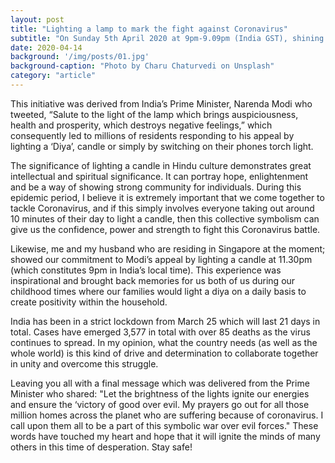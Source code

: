 ```yaml
---
layout: post
title: "Lighting a lamp to mark the fight against Coronavirus"
subtitle: "On Sunday 5th April 2020 at 9pm-9.09pm (India GST), shining candles twinkled across many parts of the world to signify unity and prosperity in marking the fight against Coronavirus. "
date: 2020-04-14
background: '/img/posts/01.jpg'
background-caption: "Photo by Charu Chaturvedi on Unsplash"
category: "article"
---
```


This initiative was derived from India’s Prime Minister, Narenda Modi who tweeted, “Salute to the light of the lamp which brings auspiciousness, health and prosperity, which destroys negative feelings,” which consequently led to millions of residents responding to his appeal by lighting a ‘Diya’, candle or simply by switching on their phones torch light. 

The significance of lighting a candle in Hindu culture demonstrates great intellectual and spiritual significance. It can portray hope, enlightenment and be a way of showing strong community for individuals. During this epidemic period, I believe it is extremely important that we come together to tackle Coronavirus, and if this simply involves everyone taking out around 10 minutes of their day to light a candle, then this collective symbolism can give us the confidence, power and strength to fight this Coronavirus battle. 

Likewise, me and my husband who are residing in Singapore at the moment; showed our commitment to Modi’s appeal by lighting a candle at 11.30pm (which constitutes 9pm in India’s local time). This experience was inspirational and brought back memories for us both of us during our childhood times where our families would light a diya on a daily basis to create positivity within the household. 

India has been in a strict lockdown from March 25 which will last 21 days in total. Cases have emerged 3,577 in total with over 85 deaths as the virus continues to spread. In my opinion, what the country needs (as well as the whole world) is this kind of drive and determination to collaborate together in unity and overcome this struggle. 
                          
Leaving you all with a final message which was delivered from the Prime Minister who shared: 
"Let the brightness of the lights ignite our energies and ensure the ‘victory of good over evil. My prayers go out for all those million homes across the planet who are suffering because of coronavirus. I call upon them all to be a part of this symbolic war over evil forces." These words have touched my heart and hope that it will ignite the minds of many others in this time of desperation. Stay safe!